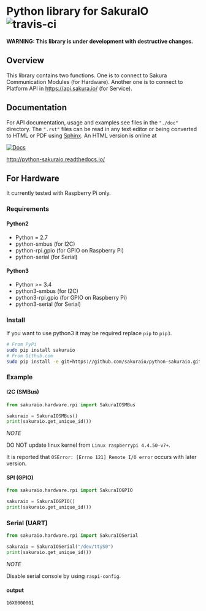 # Python library for SakuraIO ![travis-ci](https://travis-ci.org/sakuraio/python-sakuraio.svg?branch=master)

**WARNING: This library is under development with destructive changes.**

## Overview

This library contains two functions.
One is to connect to Sakura Communication Modules (for Hardware).
Another one is to connect to Platform API in https://api.sakura.io/ (for Service).


## Documentation

For API documentation, usage and examples see files in the `"./doc"`
directory.  The `".rst"` files can be read in any text editor or being converted to
HTML or PDF using [Sphinx](http://sphinx-doc.org/). An HTML version is online at

[![Docs](https://readthedocs.org/projects/python-sakuraio/badge/?version=latest)](http://python-sakuraio.readthedocs.io/)

http://python-sakuraio.readthedocs.io/


## For Hardware

It currently tested with Raspberry Pi only.

### Requirements

#### Python2

* Python = 2.7
* python-smbus (for I2C)
* python-rpi.gpio (for GPIO on Raspberry Pi)
* python-serial (for Serial)

#### Python3

* Python >= 3.4
* python3-smbus (for I2C)
* python3-rpi.gpio (for GPIO on Raspberry Pi)
* python3-serial (for Serial)

### Install

If you want to use python3 it may be required replace `pip` to `pip3`.

```bash
# From PyPi
sudo pip install sakuraio
# From Github.com
sudo pip install -e git+https://github.com/sakuraio/python-sakuraio.git#egg=sakuraio
```

### Example

#### I2C (SMBus)

```python
from sakuraio.hardware.rpi import SakuraIOSMBus

sakuraio = SakuraIOSMBus()
print(sakuraio.get_unique_id())
```

*NOTE*

DO NOT update linux kernel from `Linux raspberrypi 4.4.50-v7+`.

It is reported that `OSError: [Errno 121] Remote I/O error` occurs with later version.


#### SPI (GPIO)

```python
from sakuraio.hardware.rpi import SakuraIOGPIO

sakuraio = SakuraIOGPIO()
print(sakuraio.get_unique_id())
```


### Serial (UART)

```python
from sakuraio.hardware.rpi import SakuraIOSerial

sakuraio = SakuraIOSerial("/dev/ttyS0")
print(sakuraio.get_unique_id())
```

*NOTE*

Disable serial console by using `raspi-config`.


#### output

```
16X0000001
```
